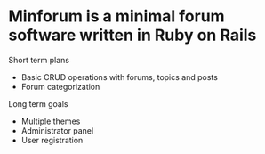 Minforum is a minimal forum software written in Ruby on Rails
=============================================================

Short term plans
- Basic CRUD operations with forums, topics and posts
- Forum categorization

Long term goals
- Multiple themes
- Administrator panel
- User registration